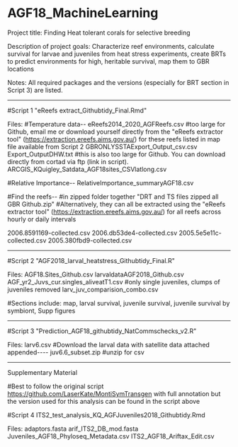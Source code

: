 # AGF18_MachineLearning

Project title: Finding Heat tolerant corals for selective breeding

Description of project goals: Characterize reef environments, calculate survival for larvae and juveniles from heat stress experiments, create BRTs to predict environments for high, heritable survival, map them to GBR locations

Notes: 
All required packages and the versions (especially for BRT section in Script 3) are listed. 

----

#Script 1 "eReefs extract_Githubtidy_Final.Rmd"

Files:
#Temperature data--
eReefs2014_2020_AGFReefs.csv #too large for Github, email me or download yourself directly from the "eReefs extractor tool" (https://extraction.ereefs.aims.gov.au/) for these reefs listed in map file available from Script 2
GBRONLYSSTAExport_Output_csv.csv
Export_OutputDHW.txt #this is also too large for Github. You can download directly from cortad via ftp (link in script). 
ARCGIS_KQuigley_Satdata_AGF18sites_CSVlatlong.csv

#Relative Importance--
RelativeImportance_summaryAGF18.csv

#Find the reefs--
#in zipped folder together "DRT and TS files zipped all GBR Github.zip"
#Alternatively, they can all be extracted using the "eReefs extractor tool" (https://extraction.ereefs.aims.gov.au/) for all reefs across hourly or daily intervals

2006.8591169-collected.csv
2006.db53de4-collected.csv
2005.5e5e11c-collected.csv
2005.380fbd9-collected.csv

----

#Script 2 "AGF2018_larval_heatstress_Githubtidy_Final.R"

Files:
AGF18.Sites_Github.csv
larvaldataAGF2018_Github.csv
AGF_yr2_Juvs_cur.singles_aliveatT1.csv #only single juveniles, clumps of juveniles removed
larv_juv_comparision_combo.csv

#Sections include: 
map,
larval survival,
juvenile survival,
juvenile survival by symbiont,
Supp figures

----

#Script 3 "Prediction_AGF18_githubtidy_NatCommschecks_v2.R"

Files:
larv6.csv #Download the larval data with satellite data attached appended----
juv6.6_subset.zip #unzip for csv

-----

Supplementary Material

#Best to follow the original script https://github.com/LaserKate/MontiSymTransgen with full annotation but the version used for this analysis can be found in the script above

#Script 4 ITS2_test_analysis_KQ_AGFJuveniles2018_Githubtidy.Rmd

Files:
adaptors.fasta
arif_ITS2_DB_mod.fasta
Juveniles_AGF18_Phyloseq_Metadata.csv
ITS2_AGF18_Ariftax_Edit.csv

